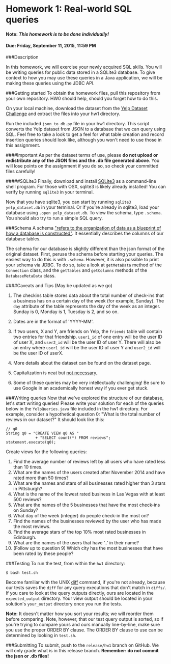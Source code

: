 # Homework 1: Real-world SQL queries
#### Note: *This homework is to be done individually!*
#### Due: Friday, September 11, 2015, 11:59 PM

###Description

In this homework, we will exercise your newly acquired SQL skills. You will be writing queries for public data stored in a SQLite3 database. To give context to how you may use these queries in a Java application, we will be making these queries using the JDBC API.

###Getting started
To obtain the homework files, pull this repository from your own repository. HW0 should help, should you forget how to do this.

On your local machine, download the dataset from the [Yelp Dataset Challenge](http://www.yelp.com/dataset_challenge) and extract the files into your hw1 directory. 

Run the included `json_to_db.py` file in your hw1 directory. This script converts the Yelp dataset from JSON to a database that we can query using SQL. Feel free to take a look to get a feel for what table creation and record insertion queries should look like, although you won't need to use those in this assignment.

####Important
As per the dataset terms of use, please **do not upload or redistribute any of the JSON files and the .db file generated above**. You will lose points on the assignment if you do so, so check your committed files carefully! 

#####SQLite3
Finally, download and install [SQLite3](https://www.sqlite.org/download.html) as a command-line shell program. For those with OSX, sqlite3 is likely already installed! You can verify by running `sqlite3` in your terminal. 

Now that you have sqlite3, you can start by running `sqlite3 yelp_dataset.db` in your terminal. Or if you're already in sqlite3,
load your database using `.open yelp_dataset.db`. To view the schema, type `.schema`. You should also try to run a simple SQL query.

###Schema
A schema ["refers to the organization of data as a blueprint of how a database is constructed"](https://en.wikipedia.org/wiki/Database_schema). It essentially describes the columns of our database tables.

The schema for our database is slightly different than the json format of the original dataset. First, peruse the schema before starting your queries. The easiest way to do this is with `.schema`. However, it is also possible to print your schema via JDBC. To do so, take a look at `getMetaData` method of the `Connection` class, and the `getTables` and `getColumns` methods of the `DatabaseMetaData` class.  

####Caveats and Tips (May be updated as we go)
1. The checkins table stores data about the total number of check-ins that a business has on a certain day of the week (for example, Sunday). The `day` attribute of the table represents the day of the week as an integer. Sunday is 0, Monday is 1, Tuesday is 2, and so on. 

1. Dates are in the format of 'YYYY-MM'.

1. If two users, X and Y, are friends on Yelp, the `friends` table will contain two entries for that friendship. `user1_id` of one entry will be the user ID of user X, and `user2_id` will be the user ID of user Y. There will also be an entry where `user1_id` will be the user ID of user Y and `user2_id` will be the user ID of userX.

1. More details about the dataset can be found on the dataset page.

1. Capitalization is neat but [not necessary.](http://stackoverflow.com/questions/292026/is-there-a-good-reason-to-use-upper-case-for-sql-keywords)

1. Some of these queries may be very intellectually challenging! Be sure to use Google in an academically honest way if you ever get stuck.

###Writing queries
Now that we've explored the structure of our database, let's start writing queries! Please write your solution for each of the queries below in the `YelpQueries.java` file included in the hw1 directory. 
For example, consider a hypothetical question 0: "What is the total number of reviews in our dataset?" It should look like this:

    // q0 
    String q0 = "CREATE VIEW q0 AS " 
                 + "SELECT count(*) FROM reviews";
    statement.execute(q0);

Create views for the following queries:

1. Find the average number of reviews left by all users who have rated less than 10 times.
2. What are the names of the users created after November 2014 and have rated more than 50 times?
3. What are the names and stars of all businesses rated higher than 3 stars in Pittsburgh?
4. What is the name of the lowest rated business in Las Vegas with at least 500 reviews?
5. What are the names of the 5 businesses that have the most check-ins on Sunday?
6. What day of the week (integer) do people check-in the most on?
7. Find the names of the businesses reviewed by the user who has made the most reviews.
8. Find the average stars of the top 10% most rated businesses in Edinburgh.
9. What are the names of the users that have ‘..’ in their name?
10. (Follow up to question 9) Which city has the most businesses that have been rated by these people?


###Testing
To run the test, from within the `hw1` directory:

	$ bash test.sh
	
Become familiar with the UNIX [diff](http://en.wikipedia.org/wiki/Diff) command, if you're not already, because our tests saves the `diff` for any query executions that don't match in `diffs/`.  If you care to look at the query outputs directly, ours are located in the `expected_output` directory. Your view output should be located in your solution's `your_output` directory once you run the tests.

**Note:** It doesn't matter how you sort your results; we will reorder them before comparing. Note, however, that our test query output is sorted, so if you're trying to compare yours and ours manually line-by-line, make sure you use the proper ORDER BY clause. The ORDER BY clause to use can be determined by looking in `test.sh`. 

###Submitting
To submit, push to the `release/hw1` branch on GitHub. We will only grade what is in this release branch. **Remember: do not commit the json or .db files!**

